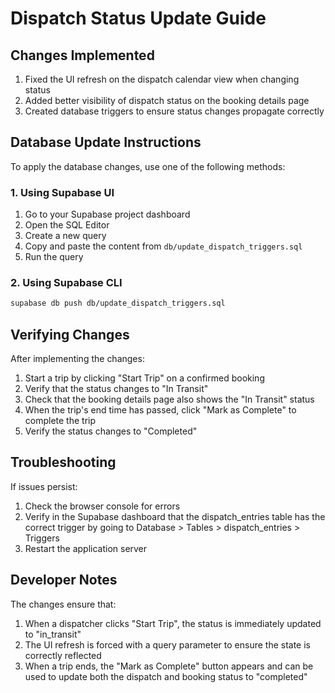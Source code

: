 # Dispatch Status Update Guide

## Changes Implemented

1. Fixed the UI refresh on the dispatch calendar view when changing status
2. Added better visibility of dispatch status on the booking details page
3. Created database triggers to ensure status changes propagate correctly

## Database Update Instructions

To apply the database changes, use one of the following methods:

### 1. Using Supabase UI

1. Go to your Supabase project dashboard
2. Open the SQL Editor
3. Create a new query
4. Copy and paste the content from `db/update_dispatch_triggers.sql`
5. Run the query

### 2. Using Supabase CLI

```bash
supabase db push db/update_dispatch_triggers.sql
```

## Verifying Changes

After implementing the changes:

1. Start a trip by clicking "Start Trip" on a confirmed booking
2. Verify that the status changes to "In Transit"
3. Check that the booking details page also shows the "In Transit" status
4. When the trip's end time has passed, click "Mark as Complete" to complete the trip
5. Verify the status changes to "Completed" 

## Troubleshooting

If issues persist:

1. Check the browser console for errors
2. Verify in the Supabase dashboard that the dispatch_entries table has the correct trigger by going to Database > Tables > dispatch_entries > Triggers
3. Restart the application server

## Developer Notes

The changes ensure that:

1. When a dispatcher clicks "Start Trip", the status is immediately updated to "in_transit"
2. The UI refresh is forced with a query parameter to ensure the state is correctly reflected
3. When a trip ends, the "Mark as Complete" button appears and can be used to update both the dispatch and booking status to "completed" 